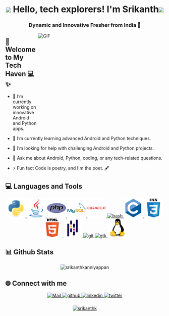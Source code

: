 <h1 align="center">  <img src="https://github.com/srikanthkanniyappan/srikanthkanniyappan/assets/135094991/68640437-549e-4552-87a4-66edfa4fd8e9" width="40px"/> Hello, tech explorers! I'm Srikanth<img src="https://github.com/srikanthkanniyappan/srikanthkanniyappan/assets/135094991/16c7d514-cca7-4ff9-811b-7c25811591f0" width="55px"/></h1>
<h3 align="center">Dynamic and Innovative Fresher from India 🚀</h3>


<img align="right" alt="GIF" width="400" height="300" src="https://github.com/srikanthkanniyappan/srikanthkanniyappan/assets/135094991/2424548a-71db-48c4-a58a-f29324ebbd8c"  />

## 🌟 Welcome to My Tech Haven 💻✨

- 🔭 I’m currently working on innovative Android and Python apps.

- 🌱 I’m currently learning advanced Android and Python techniques.

- 🤝 I’m looking for help with challenging Android and Python projects.

- 💬 Ask me about Android, Python, coding, or any tech-related questions.

- ⚡ Fun fact Code is poetry, and I'm the poet. 🖋️



## 💻 Languages and Tools 

<p align="center">
  <a href="https://www.python.org" target="_blank" rel="noreferrer">
    <img src="https://raw.githubusercontent.com/devicons/devicon/master/icons/python/python-original.svg" alt="python" width="60" height="60"/>
  </a>
  <a href="https://www.java.com" target="_blank" rel="noreferrer">
    <img src="https://raw.githubusercontent.com/devicons/devicon/master/icons/java/java-original.svg" alt="java" width="60" height="60"/>
  </a>
  <a href="https://www.php.net" target="_blank" rel="noreferrer">
    <img src="https://raw.githubusercontent.com/devicons/devicon/master/icons/php/php-original.svg" alt="php" width="60" height="60"/>
  </a>
  <a href="https://www.mysql.com/" target="_blank" rel="noreferrer">
    <img src="https://raw.githubusercontent.com/devicons/devicon/master/icons/mysql/mysql-original-wordmark.svg" alt="mysql" width="60" height="60"/>
  </a>
  <a href="https://www.oracle.com/" target="_blank" rel="noreferrer">
    <img src="https://raw.githubusercontent.com/devicons/devicon/master/icons/oracle/oracle-original.svg" alt="oracle" width="60" height="60"/>
  </a>
  <a href="https://www.gnu.org/software/bash/" target="_blank" rel="noreferrer">
    <img src="https://www.vectorlogo.zone/logos/gnu_bash/gnu_bash-icon.svg" alt="bash" width="60" height="60"/>
  </a>
  <a href="https://www.cprogramming.com/" target="_blank" rel="noreferrer">
    <img src="https://raw.githubusercontent.com/devicons/devicon/master/icons/c/c-original.svg" alt="c" width="60" height="60"/>
  </a>
  <a href="https://www.w3schools.com/css/" target="_blank" rel="noreferrer">
    <img src="https://raw.githubusercontent.com/devicons/devicon/master/icons/css3/css3-original-wordmark.svg" alt="css3" width="60" height="60"/>
  </a>
  <a href="https://www.w3.org/html/" target="_blank" rel="noreferrer">
    <img src="https://raw.githubusercontent.com/devicons/devicon/master/icons/html5/html5-original-wordmark.svg" alt="html5" width="60" height="60"/>
  </a>
  <a href="https://pandas.pydata.org/" target="_blank" rel="noreferrer">
    <img src="https://raw.githubusercontent.com/devicons/devicon/2ae2a900d2f041da66e950e4d48052658d850630/icons/pandas/pandas-original.svg" alt="pandas" width="60" height="60"/>
  </a>
  <a href="https://git-scm.com/" target="_blank" rel="noreferrer">
    <img src="https://www.vectorlogo.zone/logos/git-scm/git-scm-icon.svg" alt="git" width="60" height="60"/>
  </a>
  <a href="https://www.gtk.org/" target="_blank" rel="noreferrer">
    <img src="https://upload.wikimedia.org/wikipedia/commons/7/71/GTK_logo.svg" alt="gtk" width="60" height="60"/>
  </a>
  <a href="https://www.linux.org/" target="_blank" rel="noreferrer">
    <img src="https://raw.githubusercontent.com/devicons/devicon/master/icons/linux/linux-original.svg" alt="linux" width="60" height="60"/>
  </a>
</p>


## 📊 Github Stats 
<p align="center"><img align="center" src="https://github-readme-stats.vercel.app/api?username=srikanthkanniyappan&show_icons=true&locale=en" alt="srikanthkanniyappan" /></p>

## 🌐 Connect with me  
<div align="center">
<a href="mailto:srikanthkanniyappan.r@gmail.com" target="_blank">
<img src=https://img.shields.io/badge/Gmail-D14836?style=for-the-badge&logo=gmail&logoColor=white alt=Mail style="margin-bottom: 5px;" />
</a>
<a href="https://github.com/srikanthkanniyappan" target="_blank">
<img src=https://img.shields.io/badge/github-%2324292e.svg?&style=for-the-badge&logo=github&logoColor=white alt=github style="margin-bottom: 5px;" />
</a>
<a href="https://linkedin.com/in/srikanthkanniyappan" target="_blank">
<img src=https://img.shields.io/badge/linkedin-%231E77B5.svg?&style=for-the-badge&logo=linkedin&logoColor=white alt=linkedin style="margin-bottom: 5px;" />
</a>
<a href="https://twitter.com/SriKanniyappan" target="_blank">
<img src=https://img.shields.io/badge/twitter-%2300acee.svg?&style=for-the-badge&logo=twitter&logoColor=white alt=twitter style="margin-bottom: 5px;" />
</a>
  <br>
  <br>
  <a href="https://www.buymeacoffee.com/srikanthk" align="center"> <img align="center" src="https://cdn.buymeacoffee.com/buttons/v2/default-yellow.png" height="50" width="210" alt="srikanthk" /></a>
</div>  













